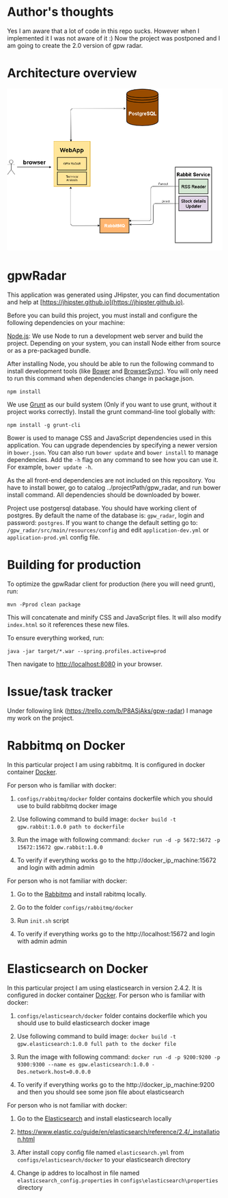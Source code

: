 # Author's thoughts
Yes I am aware that a lot of code in this repo sucks. However when I implemented it I was not aware of it :) Now the project was postponed and I am going to create the 2.0 version of gpw radar.

# Architecture overview
![alt tag](https://github.com/MateuszPu/gpw_radar/blob/dev/architecture.png)

# gpwRadar
This application was generated using JHipster, you can find documentation and help at [https://jhipster.github.io](https://jhipster.github.io).

Before you can build this project, you must install and configure the following dependencies on your machine:

[Node.js][]: We use Node to run a development web server and build the project.
   Depending on your system, you can install Node either from source or as a pre-packaged bundle.

After installing Node, you should be able to run the following command to install development tools (like
[Bower][] and [BrowserSync][]). You will only need to run this command when dependencies change in package.json.

    npm install

We use [Grunt][] as our build system (Only if you want to use grunt, without it project works correctly). Install the grunt command-line tool globally with:

    npm install -g grunt-cli

Bower is used to manage CSS and JavaScript dependencies used in this application. You can upgrade dependencies by
specifying a newer version in `bower.json`. You can also run `bower update` and `bower install` to manage dependencies.
Add the `-h` flag on any command to see how you can use it. For example, `bower update -h`.

As the all front-end dependencies are not included on this repository. You have to install bower, go to catalog ../projectPath/gpw_radar, and run bower install command.
All dependencies should be downloaded by bower.

Project use postgersql database. You should have working client of postgres. By default the name of the database is: `gpw_radar`, login and password: `postgres`.
If you want to change the default setting go to: `/gpw_radar/src/main/resources/config` and edit `application-dev.yml` or `application-prod.yml` config file.

# Building for production

To optimize the gpwRadar client for production (here you will need grunt), run:

    mvn -Pprod clean package

This will concatenate and minify CSS and JavaScript files. It will also modify `index.html` so it references
these new files.

To ensure everything worked, run:

    java -jar target/*.war --spring.profiles.active=prod

Then navigate to [http://localhost:8080](http://localhost:8080) in your browser.

# Issue/task tracker
Under following link (https://trello.com/b/P8ASjAks/gpw-radar) I manage my work on the project.

# Rabbitmq on Docker
In this particular project I am using rabbitmq. It is configured in docker container [Docker][].

 For person who is familiar with docker:

 1) `configs/rabbitmq/docker` folder contains dockerfile which you should use to build rabbitmq docker image

 2) Use following command to build image:  `docker build -t gpw.rabbit:1.0.0 path to dockerfile`

 3) Run the image with following command: `docker run -d -p 5672:5672 -p 15672:15672 gpw.rabbit:1.0.0`

 4) To verify if everything works go to the http://docker_ip_machine:15672 and login with admin admin

 For person who is not familiar with docker:

 1) Go to the [Rabbitmq][] and install rabitmq locally.

 2) Go to the folder `configs/rabbitmq/docker`

 3) Run `init.sh` script

 5) To verify if everything works go to the http://localhost:15672 and login with admin admin

# Elasticsearch on Docker
 In this particular project I am using elasticsearch in version 2.4.2. It is configured in docker container [Docker][].
 For person who is familiar with docker:

 1) `configs/elasticsearch/docker` folder contains dockerfile which you should use to build elasticsearch docker image

 2) Use following command to build image:  `docker build -t gpw.elasticsearch:1.0.0 full path to the docker file`

 3) Run the image with following command: `docker run -d -p 9200:9200 -p 9300:9300 --name es gpw.elasticsearch:1.0.0 -Des.network.host=0.0.0.0`

 4) To verify if everything works go to the http://docker_ip_machine:9200 and then you should see some json file about elasticsearch

 For person who is not familiar with docker:

 1) Go to the [Elasticsearch][] and install elasticsearch locally

 2) https://www.elastic.co/guide/en/elasticsearch/reference/2.4/_installation.html

 3) After install copy config file named `elasticsearch.yml` from `configs/elasticsearch/docker` to your elasticsearch directory

 4) Change ip addres to localhost in file named `elasticsearch_config.properties` in `configs\elasticsearch\properties` directory

[JHipster]: https://jhipster.github.io/
[Node.js]: https://nodejs.org/
[Bower]: http://bower.io/
[Grunt]: http://gruntjs.com/
[BrowserSync]: http://www.browsersync.io/
[Karma]: http://karma-runner.github.io/
[Jasmine]: http://jasmine.github.io/2.0/introduction.html
[Protractor]: https://angular.github.io/protractor/
[Docker]: https://docs.docker.com/
[Rabbitmq]: http://www.rabbitmq.com/download.html
[Elasticsearch]: https://www.elastic.co/downloads/elasticsearch

